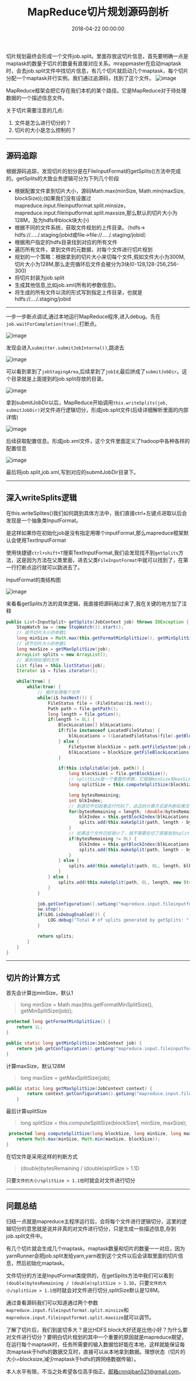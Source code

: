 ﻿---
layout: post
title: MapReduce切片规划源码剖析
date: 2018-04-22 00:00:00
categories: 大数据
tags: MapReduce
---


切片规划最终会形成一个文件job.split。里面存放这切片信息，首先要明确一点是maptask的数量于切片的数量有直接对应关系。mrappmaster在启动maptask时，会去job.split文件中找切片信息，有几个切片就启动几个maptask，每个切片分配一个maptask并行实例。我们通过追源码，找到了这个文件。
![image](http://ww1.sinaimg.cn/large/0066vfZIgy1fqlmz44307j30pj0p57cq.jpg)

MapReduce框架会把它存在我们本机的某个路径。它是MapReduce对于待处理数据的一个描述信息文件。

关于切片需要注意的几点:

 1. 文件是怎么进行切分的？
 2. 切片的大小是怎么控制的？


----------


## 源码追踪

根据源码追踪，发现切片的划分是在FileInputFormat的getSplits()方法中完成的。getSplits的大致业务逻辑可分为下列几个阶段

* 根据配置文件拿到切片大小，源码Math.max(minSize, Math.min(maxSize, blockSize));(如果我们没有设置过mapreduce.input.fileinputformat.split.minsize，mapreduce.input.fileinputformat.split.maxsize,那么默认的切片大小为128M，及为hdfs中block块大小)
* 根据不同的文件系统，获取文件规划的上传目录。（hdfs-> hdfs://...../.staging/jobid或file->file://...../.staging/jobid）
* 根据用户指定的hdfs目录找到对应的所有文件
* 遍历所有文件，拿到文件的元数据，对每个文件进行切片规划
* 规划的一个策略：根据拿到的切片大小来切每个文件,假如文件大小为300M,切片大小为128M,那么走完循环后文件会被分为3块(0-128,128-256,256-300)
* 将切片封装为job.split
* 生成其他信息,比如job.xml(所有的参数信息)。
* 将生成的所有文件以流的形式写到指定上传目录，也就是hdfs://..../.staging/jobid


----------

一步一步断点调试,通过本地运行MapReduce程序,进入debug。先在`job.waitForCompletion(true);`打断点。

![image](http://ww1.sinaimg.cn/large/0066vfZIgy1fqln65zbisj31fq0hwdii.jpg)

发现会进入`submitter.submitJobInternal()`,跳进去

![image](http://ww1.sinaimg.cn/large/0066vfZIgy1fqln8xtt4oj315z0gy0ud.jpg)

可以看到拿到了`jobStagingArea`,后续拿到了`jobId`,最后拼成了`submitJobDir`。这个目录就是上面提到的job.split存放的目录。

![image](http://ww1.sinaimg.cn/large/0066vfZIgy1fqlnbpqlsbj312t0fiabp.jpg)

拿到submitJobDir以后，MapReduce开始调用`this.writeSplits(job, submitJobDir)`对文件进行逻辑切分，形成job.split文件(后续详细解析里面的内部详情)

![image](http://ww1.sinaimg.cn/large/0066vfZIgy1fqlnc2wu40j31ed0j30vw.jpg)

后续获取配置信息。形成job.xml文件，这个文件里面定义了hadoop中各种各样的配置信息

![image](http://ww1.sinaimg.cn/large/0066vfZIgy1fqlngk2q89j31fl0imtba.jpg)

最后将job.split,job.xml,写到对应的submitJobDir目录下。


----------


## 深入writeSplits逻辑

在this.writeSplites()我们如何跳到具体方法中，我们直接ctrl+左键点进取以后会发现是一个抽象类InputFormat。

是这样如果你在初始化job是没有指定用哪个inputFormat,那么mapreduce框架默认会使用TextInputFormat

使用快捷键`ctrl+shift+T`搜索TextInputFormat,我们会发现找不到`getSplits`方法，这是因为方法在父类里面，进去父类`FileInputFormat`中就可以找到了，在第一行打断点运行就可以跳进去了。

InputFormat的类结构图

![image](http://ww1.sinaimg.cn/large/0066vfZIgy1fqlny78sfdj30qx0gwtao.jpg)

来看看getSplits方法的具体逻辑，我直接把源码粘过来了,我在关键的地方加了注释

```java
public List<InputSplit> getSplits(JobContext job) throws IOException {
    StopWatch sw = (new StopWatch()).start();
	// 调节切片大小的参数1
    long minSize = Math.max(this.getFormatMinSplitSize(), getMinSplitSize(job));
    // 调节切片大小的参数1        
	long maxSize = getMaxSplitSize(job);
    ArrayList splits = new ArrayList();
    // 拿到待处理的文件
    List files = this.listStatus(job);
    Iterator i$ = files.iterator();

    while(true) {
        while(true) {
	        // 循环处理每个文件
            while(i$.hasNext()) {
                FileStatus file = (FileStatus)i$.next();
                Path path = file.getPath();
                long length = file.getLen();
                if(length != 0L) {
                    BlockLocation[] blkLocations;
                    if(file instanceof LocatedFileStatus) {
                        blkLocations = ((LocatedFileStatus)file).getBlockLocations();
                    } else {
                        FileSystem blockSize = path.getFileSystem(job.getConfiguration());
                        blkLocations = blockSize.getFileBlockLocations(file, 0L, length);
                    }

                    if(this.isSplitable(job, path)) {
                        long blockSize1 = file.getBlockSize();
		                // splitSize是一个重要的参数，它根据minSize和maxSize计算出切片的大小（点进查看计算方式）
                        long splitSize = this.computeSplitSize(blockSize1, minSize, maxSize);

                        long bytesRemaining;
                        int blkIndex;
		                // 到底切不切就看这行代码了，这边的计算方式是判断如果文件的大小比splitSize大的话就对文件进行切分，否则就不要在切了，因为它已经很小了。
                        for(bytesRemaining = length; (double)bytesRemaining / (double)splitSize > 1.1D; bytesRemaining -= splitSize) {
                            blkIndex = this.getBlockIndex(blkLocations, length - bytesRemaining);
                            splits.add(this.makeSplit(path, length - bytesRemaining, splitSize, blkLocations[blkIndex].getHosts(), blkLocations[blkIndex].getCachedHosts()));
                        }
                        // 如果这个文件已经很小了，就不需要在切了直接放到splits中。
                        if(bytesRemaining != 0L) {
                            blkIndex = this.getBlockIndex(blkLocations, length - bytesRemaining);
                            splits.add(this.makeSplit(path, length - bytesRemaining, bytesRemaining, blkLocations[blkIndex].getHosts(), blkLocations[blkIndex].getCachedHosts()));
                        }
                    } else {
                        splits.add(this.makeSplit(path, 0L, length, blkLocations[0].getHosts(), blkLocations[0].getCachedHosts()));
                    }
                } else {
                    splits.add(this.makeSplit(path, 0L, length, new String[0]));
                }
            }

            job.getConfiguration().setLong("mapreduce.input.fileinputformat.numinputfiles", (long)files.size());
            sw.stop();
            if(LOG.isDebugEnabled()) {
                LOG.debug("Total # of splits generated by getSplits: " + splits.size() + ", TimeTaken: " + sw.now(TimeUnit.MILLISECONDS));
            }

            return splits;
        }
    }
}
```


----------


## 切片的计算方式

首先会计算出minSize，默认1

> long minSize = Math.max(this.getFormatMinSplitSize(), getMinSplitSize(job));

```java
protected long getFormatMinSplitSize() {
    return 1L;
}

public static long getMinSplitSize(JobContext job) {
    return job.getConfiguration().getLong("mapreduce.input.fileinputformat.split.minsize", 1L);
}
```

计算maxSize，默认128M

> long maxSize = getMaxSplitSize(job);

```java
public static long getMaxSplitSize(JobContext context) {
        return context.getConfiguration().getLong("mapreduce.input.fileinputformat.split.maxsize", 9223372036854775807L);
    }
```

最后计算splitSize

> long splitSize = this.computeSplitSize(blockSize1, minSize, maxSize);

```java
 protected long computeSplitSize(long blockSize, long minSize, long maxSize) {
    return Math.max(minSize, Math.min(maxSize, blockSize));
}
```

在切文件是采用这样的判断方式

> (double)bytesRemaining / (double)splitSize > 1.1D

只要`文件的大小/splitSize > 1.1倍`时就会对文件进行切分


----------


## 问题总结

归结一点就是mapreduce主程序运行后，会将每个文件进行逻辑切分，这里的逻辑切分的意思就是说并非真的对文件进行切分，只是生成一些描述信息,存到job.split文件中。

有几个切片就会生成几个maptask。maptask数量和切片的数量一一对应，因为yarnRunner会把job.split发给yarn,yarn收到这个文件以后会读取里面的切片信息，然后初始化maptask。

文件切分的方法是InputFormat类提供的，在getSplits方法中我们可以看到`(double)bytesRemaining / (double)splitSize > 1.1D`，只要`文件的大小/splitSize > 1.1倍`时就会对文件进行切分,splitSize默认是128M。

通过查看源码我们可以知道通过两个参数`mapreduce.input.fileinputformat.split.minsize`和`mapreduce.input.fileinputformat.split.maxsize`就可以调节。

了解了切片后，我们到底切多大？是比HDFS block大好还是比他小好？为什么要对文件进行切分？要明白切片规划的其中一个重要的原因就是mapreduce期望，在运行每个maptask时，任务所需要的输入数据恰好能在本地，这样就能保证每次maptask于hdfs的数据交互时，直接可以从本地拿到数据。理想状态（切片的大小=blocksize,减少maptask于hdfs的跨网络数据传输）。

本人水平有限，不当之处希望各位高手指正。邮箱cnnqjban521@gmail.com。